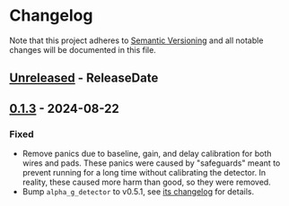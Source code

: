 # Changelog

Note that this project adheres to
[Semantic Versioning](https://semver.org/spec/v2.0.0.html) and all notable
changes will be documented in this file.

<!-- next-header -->

## [Unreleased] - ReleaseDate

## [0.1.3] - 2024-08-22

### Fixed

- Remove panics due to baseline, gain, and delay calibration for both wires and
  pads. These panics were caused by "safeguards" meant to prevent running for a
  long time without calibrating the detector. In reality, these caused more harm
  than good, so they were removed.
- Bump `alpha_g_detector` to v0.5.1, see 
  [its changelog](https://github.com/ALPHA-g-Experiment/alpha-g/blob/main/detector/CHANGELOG.md#051---2024-08-22)
  for details.

<!-- next-url -->
[Unreleased]: https://github.com/ALPHA-g-Experiment/alpha-g/compare/alpha_g_physics-v0.1.3...HEAD
[0.1.3]: https://github.com/ALPHA-g-Experiment/alpha-g/compare/alpha_g_physics-v0.1.2...alpha_g_physics-v0.1.3
